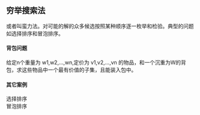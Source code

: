 

## 穷举搜索法

或者叫蛮力法。对可能的解的众多候选按照某种顺序逐一枚举和检验。典型的问题如选择排序和冒泡排序。


#### 背包问题

给定n个重量为 w1,w2,...,wn,定价为 v1,v2,...,vn 的物品，和一个沉重为W的背包，求这些物品中一个最有价值的子集，且能装入包中。



#### 其它案例
  
选择排序  
冒泡排序  
